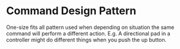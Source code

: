 # Command Design Pattern

One-size fits all pattern used when depending on situation the same command will perform a 
different action. 
E.g. A directional pad in a controller might do different things when you push the up button.
